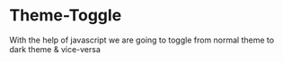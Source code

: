 # Theme-Toggle
With the help of javascript we are going to toggle from  normal theme to dark theme &amp; vice-versa
